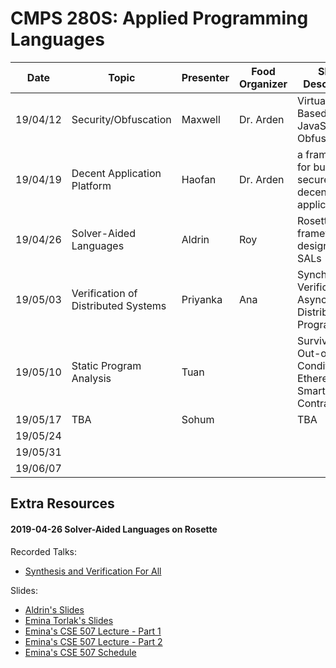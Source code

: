 
# CMPS 280S: Applied Programming Languages

| Date     | Topic                               | Presenter | Food Organizer | Short Description                                             | Papers                                             |
| -------- | ----------------------------------- | --------- | -------------- | ------------------------------------------------------------- | -------------------------------------------------- |
| 19/04/12 | Security/Obfuscation                | Maxwell   | Dr. Arden      | Virtualisation-Based JavaScript Obfuscation                   |                                                    |
| 19/04/19 | Decent Application Platform         | Haofan    | Dr. Arden      | a framework for building secure decentralized applications    |  NA                                                |
| 19/04/26 | Solver-Aided Languages              | Aldrin    | Roy            | Rosette is a framework for designing SALs                     | [Growing SAL with Rosette][paper-grow-sdl-rosette] |
| 19/05/03 | Verification of Distributed Systems | Priyanka  | Ana             | Synchronous Verification of Asynchronous Distributed Programs | [Program Verif][paper-programVerif]                |
| 19/05/10 | Static Program Analysis             | Tuan      |                | Surviving Out-of-Gas Conditions in Ethereum Smart Contracts   | [MadMax][paper-madmax]                             |
| 19/05/17 | TBA                                 | Sohum     |                | TBA                                                           | TBA                                                |
| 19/05/24 |                                     |           |                |                                                               |                                                    |
| 19/05/31 |                                     |           |                |                                                               |                                                    |
| 19/06/07 |                                     |           |                |                                                               |                                                    |

## Extra Resources

#### 2019-04-26 Solver-Aided Languages on Rosette

Recorded Talks:
* [Synthesis and Verification For All][talk-synth-ver-forall]

Slides:
* [Aldrin's Slides][slides-sal-rosette-drin]
* [Emina Torlak's Slides][slides-sal-rosette-emina]
* [Emina's CSE 507 Lecture - Part 1][slides-cse507-L01]
* [Emina's CSE 507 Lecture - Part 2][slides-cse507-L02]
* [Emina's CSE 507 Schedule][slides-cse507-cal]

<!-- links to papers -->
[paper-grow-sdl-rosette]:   https://homes.cs.washington.edu/~emina/pubs/rosette.onward13.pdf
[paper-lightweight-svm]:    https://homes.cs.washington.edu/~emina/pubs/rosette.pldi14.pdf
[paper-madmax]:             https://www.nevillegrech.com/madmax-oopsla18.pdf
[paper-programVerif]:       https://www.cs.princeton.edu/courses/archive/spring16/cos217/lectures/24_ProgramVerif.pdf

<!-- links to talks -->
[talk-synth-ver-forall]:    https://www.youtube.com/watch?v=KpDyuMIb_E0&index=25&list=PLZdCLR02grLp4W4ySd1sHPOsK83gvqBQp

<!-- links to slides -->
[slides-sal-rosette-drin]:  https://docs.google.com/presentation/d/124fI8mFl2GIDuGHEPiy2jVrRDq-t2OTtb6ZiIOxIA40/edit?usp=sharing
[slides-sal-rosette-emina]: https://homes.cs.washington.edu/~emina/talks/rosette.onward13.slides.pdf
[slides-cse507-L01]:        https://courses.cs.washington.edu/courses/cse507/19wi/doc/L01.pdf
[slides-cse507-L02]:        https://courses.cs.washington.edu/courses/cse507/19wi/doc/L02.pdf
[slides-cse507-cal]:        https://courses.cs.washington.edu/courses/cse507/19wi/calendar.html
